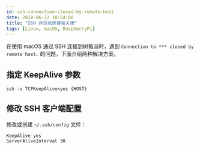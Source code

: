 ```yaml
---
id: ssh-connection-closed-by-remote-host
date: 2018-06-22 10:54:00
title: "SSH 非活动连接被关闭"
tags: [Linux, macOS, RaspberryPi]
---
```


在使用 macOS 通过 SSH 连接到树莓派时，遇到 `Connection to *** closed by remote host.` 的问题，下面介绍两种解决方案。

## 指定 KeepAlive 参数

```
ssh -o TCPKeepAlive=yes {HOST}
```

## 修改 SSH 客户端配置

修改或创建 `~/.ssh/config` 文件：

```
KeepAlive yes
ServerAliveInterval 30
```
